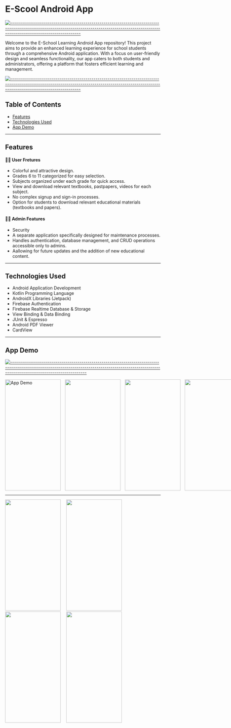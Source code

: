 # E-Scool Android App

[![-----------------------------------------------------------------------------------------------------------------------------------------------------------------------------------------------](
https://raw.githubusercontent.com/andreasbm/readme/master/assets/lines/aqua.png)](https://github.com/BaseMax?tab=repositories)

Welcome to the E-School Learning Android App repository! This project aims to provide an enhanced learning experience for school students through a comprehensive Android application. With a focus on user-friendly design and seamless functionality, our app caters to both students and administrators, offering a platform that fosters efficient learning and management.

[![-----------------------------------------------------------------------------------------------------------------------------------------------------------------------------------------------](
https://raw.githubusercontent.com/andreasbm/readme/master/assets/lines/aqua.png)](https://github.com/BaseMax?tab=repositories)

## Table of Contents

- [Features](#features)
- [Technologies Used](#technologies-used)
- [App Demo](#app-demo)

---

## Features

#### 🙋‍♀️ User Fretures
- Colorful and attractive design.
- Grades 6 to 11 categorized for easy selection.
- Subjects organized under each grade for quick access.
- View and download relevant textbooks, pastpapers, videos for each subject.
- No complex signup and sign-in processes.
-  Option for students to download relevant educational materials (textbooks and papers).

#### 🧑‍💼 Admin Features

- Security
- A separate application specifically designed for maintenance processes.
- Handles authentication, database management, and CRUD operations accessible only to admins.
- Aallowing for future updates and the addition of new educational content.
  
---

## Technologies Used

- Android Application Development
- Kotlin Programming Language
- AndroidX Libraries (Jetpack)
- Firebase Authentication
- Firebase Realtime Database & Storage
- View Binding & Data Binding
- JUnit & Espresso
- Android PDF Viewer
- CardView

---

## App Demo 

[![--------------------------------------------------------------------------------------------------------------------------------------------------------------------------------------------------](
https://raw.githubusercontent.com/andreasbm/readme/master/assets/lines/aqua.png)](https://github.com/BaseMax?tab=repositories)

<div style="display: flex; justify-content: space-between;">
    <img src="https://github.com/Vindyani1999/E-School/assets/145743416/05e1ea31-39e6-4b63-baa1-7e60bd7bffcf" alt="App Demo" width="180" height="360">&emsp;
    <img src="https://github.com/Vindyani1999/E-School/assets/145743416/bcaa7bb2-858e-4de8-8ecc-1e428f57fa7a" alt="" width="180" height="360">&emsp;
    <img src="https://github.com/Vindyani1999/E-School/assets/145743416/bb339029-5d76-4f9b-aade-a4204b76dc02" alt="" width="180" height="360">&emsp;
    <img src="https://github.com/Vindyani1999/E-School/assets/145743416/88f56802-1754-473c-bf5b-d5ec20fabc67" alt="" width="180" height="360">&emsp;
</div>

---

<div>
    <img src="https://github.com/Vindyani1999/E-School/assets/145743416/f561af1a-1486-48ad-b238-adbf1cbd3771" alt="" width="180" height="360">&emsp;
    <img src="https://github.com/Vindyani1999/E-School/assets/145743416/f9a5ba19-cf71-467a-9e99-516b119ad1f4" alt="" width="180" height="360">&emsp;
    <img src="https://github.com/Vindyani1999/E-School/assets/145743416/524271ee-7168-49f4-a62b-e8f49ea4da03" alt="" width="180" height="360">&emsp;
    <img src="https://github.com/Vindyani1999/E-School/assets/145743416/3744d967-8e43-4662-b53d-43f23c2dfa29" alt="" width="180" height="360">&emsp;
</div>




